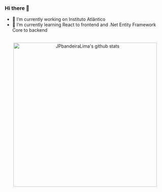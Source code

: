 ### Hi there 👋

- 🔭 I’m currently working on Instituto Atlântico
- 🌱 I’m currently learning React to frontend and .Net Entity Framework Core to backend

<br />

<div align="center" >
  <img align="center" width="450" src="https://github-readme-stats.vercel.app/api?username=jpbandeira&theme=radical&count_private=true&show_icons=true" alt="JPbandeiraLima's github stats" />
</div>
